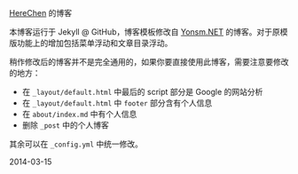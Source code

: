 [HereChen](http://herechen.github.io) 的博客

本博客运行于 Jekyll @ GitHub，博客模板修改自 [Yonsm.NET](https://github.com/Yonsm/NET) 的博客。对于原模版功能上的增加包括菜单浮动和文章目录浮动。

稍作修改后的博客并不是完全通用的，如果你要直接使用此博客，需要注意要修改的地方：

- 在 `_layout/default.html` 中最后的 script 部分是 Google 的网站分析
- 在 `_layout/default.html` 中 `footer` 部分含有个人信息
- 在 `about/index.md` 中有个人信息
- 删除 `_post` 中的个人博客

其余可以在 `_config.yml` 中统一修改。

2014-03-15